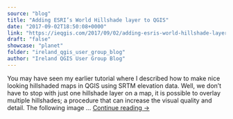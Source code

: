 ```yaml
---
source: "blog"
title: "Adding ESRI’s World Hillshade layer to QGIS"
date: "2017-09-02T18:50:08+0000"
link: "https://ieqgis.com/2017/09/02/adding-esris-world-hillshade-layer-to-qgis/"
draft: "false"
showcase: "planet"
folder: "ireland_qgis_user_group_blog"
author: "Ireland QGIS User Group Blog"
---
```


You may have seen my earlier tutorial where I described how to make nice looking hillshaded maps in QGIS using SRTM elevation data. Well, we don&#8217;t have to stop with just one hillshade layer on a map, it is possible to overlay multiple hillshades; a procedure that can increase the visual quality and detail. The following image &#8230; <a class="more-link" href="https://ieqgis.com/2017/09/02/adding-esris-world-hillshade-layer-to-qgis/">Continue reading <span class="meta-nav">&#8594;</span></a>
